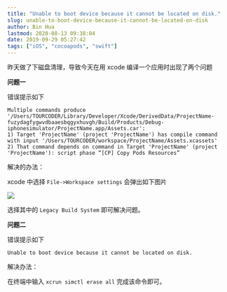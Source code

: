 ```yaml
---
title: "Unable to boot device because it cannot be located on disk."
slug: unable-to-boot-device-because-it-cannot-be-located-on-disk
author: Bin Hua
lastmod: 2020-08-13 09:38:04
date: 2019-09-29 05:27:42
tags: ["iOS", "cocoapods", "swift"]
---
```


昨天做了下磁盘清理，导致今天在用 xcode 编译一个应用时出现了两个问题

**问题一**

错误提示如下

```
Multiple commands produce '/Users/TOURCODER/Library/Developer/Xcode/DerivedData/ProjectName-fuzydagfygwvdbaaesbqgyxhuvgh/Build/Products/Debug-iphonesimulator/ProjectName.app/Assets.car':
1) Target 'ProjectName' (project 'ProjectName') has compile command with input '/Users/TOURCODER/workspace/ProjectName/Assets.xcassets'
2) That command depends on command in Target 'ProjectName' (project 'ProjectName'): script phase “[CP] Copy Pods Resources”
```

解决的办法：

xcode 中选择 `File->Workspace settings` 会弹出如下图片

![](/imgs/unable-to-boot-device-because-it-cannot-be-located-on-disk001.png)

选择其中的 `Legacy Build System` 即可解决问题。


**问题二**

错误提示如下

```
Unable to boot device because it cannot be located on disk.
```

解决办法：

在终端中输入 `xcrun simctl erase all` 完成该命令即可。